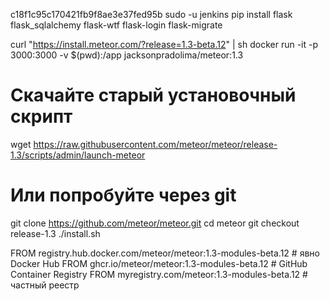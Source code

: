 
c18f1c95c170421fb9f8ae3e37fed95b
sudo -u jenkins pip install flask flask_sqlalchemy flask-wtf flask-login flask-migrate

curl "https://install.meteor.com/?release=1.3-beta.12" | sh
docker run -it -p 3000:3000 -v $(pwd):/app jacksonpradolima/meteor:1.3
# Скачайте старый установочный скрипт
wget https://raw.githubusercontent.com/meteor/meteor/release-1.3/scripts/admin/launch-meteor

# Или попробуйте через git
git clone https://github.com/meteor/meteor.git
cd meteor
git checkout release-1.3
./install.sh

FROM registry.hub.docker.com/meteor/meteor:1.3-modules-beta.12  # явно Docker Hub
FROM ghcr.io/meteor/meteor:1.3-modules-beta.12                 # GitHub Container Registry
FROM myregistry.com/meteor:1.3-modules-beta.12                # частный реестр
